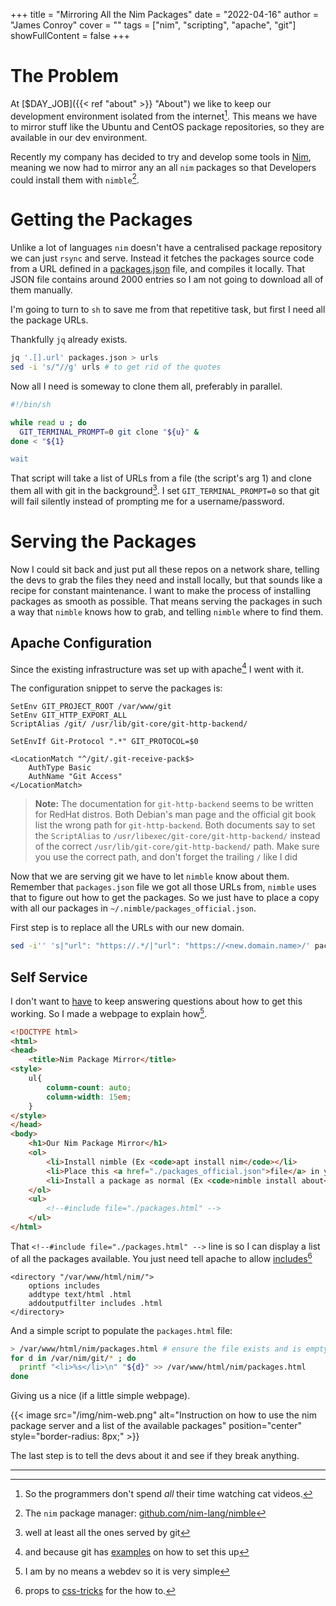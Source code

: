 +++
title = "Mirroring All the Nim Packages"
date = "2022-04-16"
author = "James Conroy"
cover = ""
tags = ["nim", "scripting", "apache", "git"]
showFullContent = false
+++

# The Problem

At [$DAY_JOB]({{< ref "about" >}} "About") we like to keep our development environment isolated from the internet[^1].
This means we have to mirror stuff like the Ubuntu and CentOS package repositories, so they are available in our dev environment.

[^1]: So the programmers don't spend *all* their time watching cat videos.

Recently my company has decided to try and develop some tools in [Nim](https://nim-lang.org), meaning we now had to mirror any an all `nim` packages so that Developers could install them with `nimble`[^2].

[^2]: The `nim` package manager: [github.com/nim-lang/nimble](https://github.com/nim-lang/nimble)


# Getting the Packages

Unlike a lot of languages `nim` doesn't have a centralised package repository we can just `rsync` and serve.
Instead it fetches the packages source code from a URL defined in a [packages.json](https://github.com/nim-lang/packages/blob/master/packages.json) file, and compiles it locally.
That JSON file contains around 2000 entries so I am not going to download all of them manually.

I'm going to turn to `sh` to save me from that repetitive task, but first I need all the package URLs.

Thankfully `jq` already exists.

``` bash
jq '.[].url' packages.json > urls
sed -i 's/"//g' urls # to get rid of the quotes
```

Now all I need is someway to clone them all, preferably in parallel.

``` bash
#!/bin/sh

while read u ; do
  GIT_TERMINAL_PROMPT=0 git clone "${u}" &
done < "${1}

wait
```

That script will take a list of URLs from a file (the script's arg 1) and clone them all with git in the background[^3].
I set `GIT_TERMINAL_PROMPT=0` so that git will fail silently instead of prompting me for a username/password.

[^3]: well at least all the ones served by git

# Serving the Packages

Now I could sit back and just put all these repos on a network share,
telling the devs to grab the files they need and install locally,
but that sounds like a recipe for constant maintenance.
I want to make the process of installing packages as smooth as possible.
That means serving the packages in such a way that `nimble` knows how to grab,
and telling `nimble` where to find them.

## Apache Configuration

Since the existing infrastructure was set up with apache[^4] I went with it.

[^4]: and because git has [examples](https://git-scm.com/docs/git-http-backend) on how to set this up

The configuration snippet to serve the packages is:

``` apacheconf
SetEnv GIT_PROJECT_ROOT /var/www/git
SetEnv GIT_HTTP_EXPORT_ALL
ScriptAlias /git/ /usr/lib/git-core/git-http-backend/

SetEnvIf Git-Protocol ".*" GIT_PROTOCOL=$0

<LocationMatch "^/git/.git-receive-pack$>
    AuthType Basic
    AuthName "Git Access"
</LocationMatch>
```

> **Note:** The documentation for `git-http-backend` seems to be written for RedHat distros.
> Both Debian's man page and the official git book list the wrong path for `git-http-backend`.
> Both documents say to set the `ScriptAlias` to `/usr/libexec/git-core/git-http-backend/`
> instead of the correct `/usr/lib/git-core/git-http-backend/` path.
> Make sure you use the correct path, and don't forget the trailing `/` like I did

Now that we are serving git we have to let `nimble` know about them.
Remember that `packages.json` file we got all those URLs from, `nimble` uses that to figure out how to get the packages.
So we just have to place a copy with all our packages in `~/.nimble/packages_official.json`.

First step is to replace all the URLs with our new domain.

``` bash
sed -i'' 's|"url": "https://.*/|"url": "https://<new.domain.name>/' packages.json
```

## Self Service

I don't want to [have](have) to keep answering questions about how to get this working.
So I made a webpage to explain how[^5].

[^5]: I am by no means a webdev so it is very simple

``` html
<!DOCTYPE html>
<html>
<head>
    <title>Nim Package Mirror</title>
<style>
    ul{
        column-count: auto;
        column-width: 15em;
    }
</style>
</head>
<body>
    <h1>Our Nim Package Mirror</h1>
    <ol>
        <li>Install nimble (Ex <code>apt install nim</code></li>
        <li>Place this <a href="./packages_official.json">file</a> in your .nimble dir.</li>
        <li>Install a package as normal (Ex <code>nimble install about</code></li>
    </ol>
    <ul>
        <!--#include file="./packages.html" -->
    </ul>
</html>
```


That `<!--#include file="./packages.html" -->` line is so I can display a list of all the packages available.
You just need tell apache to allow [includes](https://httpd.apache.org/docs/2.4/mod/mod_include.html)[^6]

[^6]: props to [css-tricks](https://css-tricks.com/the-simplest-ways-to-handle-html-includes/) for the how to.


``` apacheconf
<directory "/var/www/html/nim/">
    options includes
    addtype text/html .html
    addoutputfilter includes .html
</directory>
```

And a simple script to populate the `packages.html` file:

``` bash
> /var/www/html/nim/packages.html # ensure the file exists and is empty
for d in /var/nim/git/* ; do
  printf "<li>%s</li>\n" "${d}" >> /var/www/html/nim/packages.html
done
```
Giving us a nice (if a little simple webpage).

{{< image src="/img/nim-web.png" alt="Instruction on how to use the nim package server and a list of the available packages" position="center" style="border-radius: 8px;" >}}

The last step is to tell the devs about it and see if they break anything.

-------------------------------------------------------------------------------
